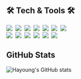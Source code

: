 ## 🛠️ Tech & Tools 🛠️
<p>
<img src="https://img.shields.io/badge/ReactNative-61DAFB?style=flat-square&logo=React&logoColor=black"/></a>&nbsp
<img src="https://img.shields.io/badge/React-61DAFB?style=flat-square&logo=React&logoColor=black"/></a>&nbsp
<img src="https://img.shields.io/badge/TypeScript-3178C6?style=flat-square&logo=TypeScript&logoColor=white"/></a>&nbsp
<img src="https://img.shields.io/badge/JavaScript-F7DF1E?style=flat-square&logo=JavaScript&logoColor=white"/></a>&nbsp
<img src="https://img.shields.io/badge/jQuery-0769AD?style=flat-square&logo=jQuery&logoColor=white"/></a>&nbsp
<img src="https://img.shields.io/badge/HTML5-E34F26?style=flat-square&logo=HTML5&logoColor=white"/></a>&nbsp
<img src="https://img.shields.io/badge/CSS3-1572B6?style=flat-square&logo=CSS3&logoColor=white"/></a>&nbsp
<br>
<img src="https://img.shields.io/badge/MariaDB-003545?style=flat-square&logo=MariaDB&logoColor=white"/></a>&nbsp
<img src="https://img.shields.io/badge/MySQL-4479A1?style=flat-square&logo=MySQL&logoColor=white"/></a>&nbsp
<img src="https://img.shields.io/badge/Oracle-F80000?style=flat-square&logo=Oracle&logoColor=white"/></a>&nbsp
<img src="https://img.shields.io/badge/Java-007396?style=flat-square&logo=Java&logoColor=white"/></a>&nbsp
<img src="https://img.shields.io/badge/Spring-6DB33F?style=flat-square&logo=Spring&logoColor=white"/></a>&nbsp
<img src="https://img.shields.io/badge/SpringBoot-6DB33F?style=flat-square&logo=SpringBoot&logoColor=white"/></a>&nbsp
</p>

## GitHub Stats
![Hayoung's GitHub stats](https://github-readme-stats.vercel.app/api?username=hayo01&theme=vue&show_icons=true&line_height=27)

<!-- Reference -->
<!-- https://github.com/abhisheknaiidu/awesome-github-profile-readme -->
